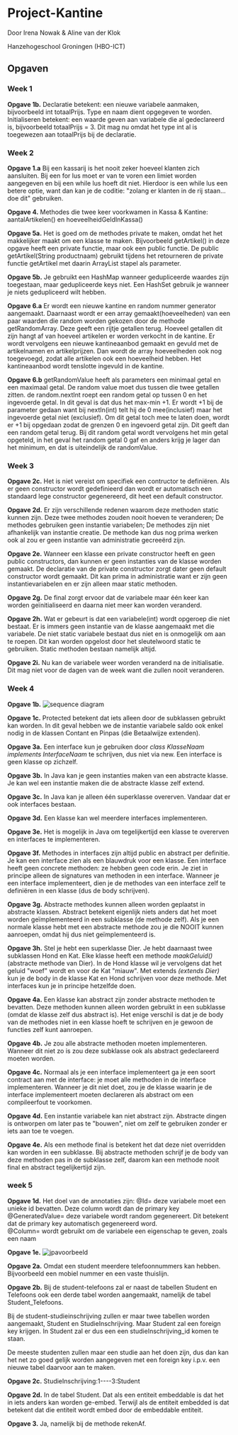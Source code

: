 # Project-Kantine

Door Irena Nowak & Aline van der Klok

Hanzehogeschool Groningen (HBO-ICT)

## Opgaven

### Week 1

**Opgave 1b.** Declaratie betekent: een nieuwe variabele aanmaken, bijvoorbeeld int totaalPrijs. Type en naam dient opgegeven te worden.
Initialiseren betekent: een waarde geven aan variabele die al gedeclareerd is, bijvoorbeeld totaalPrijs = 3. Dit mag nu omdat het type int al is toegewezen aan totaalPrijs bij de declaratie.

### Week 2
**Opgave 1.a** Bij een kassarij is het nooit zeker hoeveel klanten zich aansluiten. 
Bij een for lus moet er van te voren een limiet worden aangegeven en bij een while lus hoeft dit niet. 
Hierdoor is een while lus een betere optie, want dan kan je de coditie: "zolang er klanten in de rij staan... doe dit" gebruiken.

**Opgave 4.** Methodes die twee keer voorkwamen in Kassa & Kantine: 
aantalArtikelen() en hoeveelheidGeldInKassa()

**Opgave 5a.** Het is goed om de methodes private te maken, omdat het het makkelijker maakt om een klasse te maken. Bijvoorbeeld getArtikel() in deze opgave heeft een private functie, maar ook een public functie. De public getArtikel(String productnaam) gebruikt tijdens het retourneren de private functie getArtikel met daarin ArrayList<Artikel> stapel als parameter.
  
**Opgave 5b.** Je gebruikt een HashMap wanneer gedupliceerde waardes zijn toegestaan, maar gedupliceerde keys niet. Een HashSet gebruik je wanneer je niets gedupliceerd wilt hebben.

**Opgave 6.a** Er wordt een nieuwe kantine en random nummer generator aangemaakt.
Daarnaast wordt er een array gemaakt(hoeveelheden) van een paar waarden die random worden gekozen door de methode getRandomArray.
Deze geeft een rijtje getallen terug. Hoeveel getallen dit zijn hangt af van hoeveel artikelen er worden verkocht in de kantine.
Er wordt vervolgens een nieuwe kantineaanbod gemaakt en gevuld met de artikelnamen en artikelprijzen. Dan wordt de array hoeveelheden ook nog toegevoegd, zodat alle artikelen ook een hoeveelheid hebben.
Het kantineaanbod wordt tenslotte ingevuld in de kantine. 

**Opgave 6.b** getRandomValue heeft als parameters een minimaal getal en een maximaal getal. De random value moet dus tussen die twee getallen zitten.
de random.nextInt roept een random getal op tussen 0 en het ingevoerde getal. In dit geval is dat dus het max-min +1. 
Er wordt +1 bij de parameter gedaan want bij nextIn(int) telt hij de 0 mee(inclusief) maar het ingevoerde getal niet (exclusief). Om dit getal toch mee te laten doen, wordt er +1 bij opgedaan zodat de grenzen 0 en ingevoerd getal zijn. 
Dit geeft dan een random getal terug. Bij dit random getal wordt vervolgens het min getal opgeteld, in het geval het random getal 0 gaf en anders krijg je lager dan het minimum, en dat is uiteindelijk de randomValue.

### Week 3
**Opgave 2c.** Het is niet vereist om specifiek een contructor te definiëren.
Als er geen constructor wordt gedefinieerd dan wordt er automatisch een 
standaard lege constructor gegenereerd, dit heet een default constructor.

**Opgave 2d.** Er zijn verschillende redenen waarom deze methoden static kunnen zijn. 
Deze twee methodes zouden nooit hoeven te veranderen; De methodes gebruiken
geen instantie variabelen; De methodes zijn niet afhankelijk van instantie creatie. 
De methode kan dus nog prima werken ook al zou er geen instantie van administratie gecreeërd zijn.

**Opgave 2e.** Wanneer een klasse een private constructor heeft en geen public constructors, 
dan kunnen er geen instanties van de klasse worden gemaakt. De declaratie van de
private constructor zorgt dater geen default constructor wordt gemaakt. 
Dit kan prima in administratie want er zijn geen instantievariabelen en 
er zijn alleen maar static methoden. 

**Opgave 2g.** De final zorgt ervoor dat de variabele maar één keer kan worden geïnitialiseerd 
en daarna niet meer kan worden veranderd. 

**Opgave 2h.** Wat er gebeurt is dat een variabele(int) wordt opgeroep die niet bestaat.
Er is immers geen instantie van de klasse aangemaakt met die variabele. 
De niet static variabele bestaat dus niet en is onmogelijk om aan te roepen. 
Dit kan worden opgelost door het sleutelwoord static te gebruiken.
Static methoden bestaan namelijk altijd.

**Opgave 2i.** Nu kan de variabele weer worden veranderd na de initialisatie. Dit mag niet voor
de dagen van de week want die zullen nooit veranderen. 

### Week 4

**Opgave 1b.** 
![sequence diagram](https://i.imgur.com/wLd4IU4.png)

**Opgave 1c.**
Protected betekent dat iets alleen door de subklassen gebruikt kan worden. In dit geval hebben we de instantie variabele saldo ook enkel nodig in de klassen Contant en Pinpas (die Betaalwijze extenden).

**Opgave 3a.**
Een interface kun je gebruiken door *class KlasseNaam implements InterfaceNaam* te schrijven, dus niet via new. Een interface is geen klasse op zichzelf.

**Opgave 3b.**
In Java kan je geen instanties maken van een abstracte klasse. Je kan wel een instantie maken die de abstracte klasse zelf extend.

**Opgave 3c.**
In Java kan je alleen één superklasse overerven. Vandaar dat er ook interfaces bestaan.

**Opgave 3d.**
Een klasse kan wel meerdere interfaces implementeren.

**Opgave 3e.**
Het is mogelijk in Java om tegelijkertijd een klasse te overerven en interfaces te implementeren.

**Opgave 3f.**
Methodes in interfaces zijn altijd public en abstract per definitie. Je kan een interface zien als een blauwdruk voor een klasse. Een interface heeft geen concrete methoden: ze hebben geen code erin. Je ziet in principe alleen de signatures van methoden in een interface. Wanneer je een interface implementeert, dien je de methodes van een interface zelf te definiëren in een klasse (dus de body schrijven).

**Opgave 3g.**
Abstracte methodes kunnen alleen worden geplaatst in abstracte klassen. Abstract betekent eigenlijk niets anders dat het moet worden geïmplementeerd in een subklasse (de methode zelf). Als je een normale klasse hebt met een abstracte methode zou je die NOOIT kunnen aanroepen, omdat hij dus niet geïmplementeerd is.

**Opgave 3h.**
Stel je hebt een superklasse Dier. Je hebt daarnaast twee subklassen Hond en Kat. Elke klasse heeft een methode *maakGeluid()* (abstracte methode van Dier). In de Hond klasse wil je vervolgens dat het geluid "woef" wordt en voor de Kat "miauw". Met extends *(extends Dier)* kun je de body in de klasse Kat en Hond schrijven voor deze methode. Met interfaces kun je in principe hetzelfde doen.

**Opgave 4a.**
Een klasse kan abstract zijn zonder abstracte methoden te bevatten. Deze methoden kunnen alleen worden gebruikt in een subklasse (omdat de klasse zelf dus abstract is). Het enige verschil is dat je de body van de methodes niet in een klasse hoeft te schrijven en je gewoon de functies zelf kunt aanroepen.

**Opgave 4b.**
Je zou alle abstracte methoden moeten implementeren. Wanneer dit niet zo is zou deze subklasse ook als abstract gedeclareerd moeten worden.

**Opgave 4c.**
Normaal als je een interface implementeert ga je een soort contract aan met de interface: je moet alle methoden in de interface implementeren. Wanneer je dit niet doet, zou je de klasse waarin je de interface implementeert moeten declareren als abstract om een compileerfout te voorkomen.

**Opgave 4d.**
Een instantie variabele kan niet abstract zijn. Abstracte dingen is ontworpen om later pas te "bouwen", niet om zelf te gebruiken zonder er iets aan toe te voegen.

**Opgave 4e.**
Als een methode final is betekent het dat deze niet overridden kan worden in een subklasse. Bij abstracte methoden schrijf je de body van deze methoden pas in de subklasse zelf, daarom kan een methode nooit final en abstract tegelijkertijd zijn.

### week 5
**Opgave 1d.** Het doel van de annotaties zijn:
@Id= deze variabele moet een unieke id bevatten. Deze column wordt dan de primary key
@GeneratedValue= deze variabele wordt random gegenereert. Dit betekent dat de primary key automatisch gegenereerd word.  
@Column= wordt gebruikt om de variabele een eigenschap te geven, zoals een naam

**Opgave 1e.**
![jpavoorbeeld](https://i.imgur.com/bJNqmqG.png)

**Opgave 2a.**
Omdat een student meerdere telefoonnummers kan hebben. 
Bijvoorbeeld een mobiel nummer en een vaste thuislijn.

**Opgave 2b.**
Bij de student-telefoons zal er naast de tabellen Student en Telefoons ook een derde tabel worden aangemaakt, namelijk de tabel Student_Telefoons.

Bij de student-studieinschrijving zullen er maar twee tabellen worden aangemaakt, Student en StudieInschrijving. 
Maar Student zal een foreign key krijgen. In Student zal er dus een een studieInschrijving_id komen te staan.

De meeste studenten zullen maar een studie aan het doen zijn, dus dan kan het net zo goed gelijk worden aangegeven met een foreign key i.p.v. een nieuwe tabel daarvoor aan te maken.

**Opgave 2c.**
StudieInschrijving:1----3:Student

**Opgave 2d.** 
In de tabel Student.
Dat als een entiteit embeddable is dat het in iets anders kan worden ge-embed. 
Terwijl als de entiteit embedded is dat betekent dat die entiteit wordt embed door de embeddable entiteit.

**Opgave 3.** Ja, namelijk bij de methode rekenAf.
